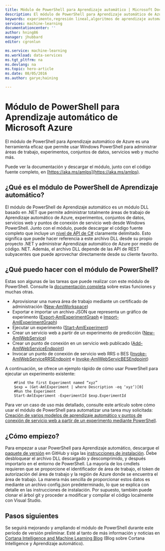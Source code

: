 ```yaml
---
title: Módulo de PowerShell para Aprendizaje automático | Microsoft Docs
description: El módulo de PowerShell para Aprendizaje automático de Azure está disponible en versión preliminar pública. Use PowerShell para crear y administrar áreas de trabajo, experimentos, servicios web y mucho más.
keywords: experimento,regresión lineal,algoritmos de aprendizaje automático,tutorial de aprendizaje automático,técnicas de modelado predictivo,experimento de ciencia de datos
services: machine-learning
documentationcenter: ''
author: hning86
manager: jhubbard
editor: cgronlun

ms.service: machine-learning
ms.workload: data-services
ms.tgt_pltfrm: na
ms.devlang: na
ms.topic: hero-article
ms.date: 08/05/2016
ms.author: garye;haining

---
```

# Módulo de PowerShell para Aprendizaje automático de Microsoft Azure
El módulo de PowerShell para Aprendizaje automático de Azure es una herramienta eficaz que permite usar Windows PowerShell para administrar áreas de trabajo, experimentos, conjuntos de datos, servicios web y mucho más.

Puede ver la documentación y descargar el módulo, junto con el código fuente completo, en [https://aka.ms/amlps](https://aka.ms/amlps).

## ¿Qué es el módulo de PowerShell de Aprendizaje automático?
El módulo de PowerShell de Aprendizaje automático es un módulo DLL basado en .NET que permite administrar totalmente áreas de trabajo de Aprendizaje automático de Azure, experimentos, conjuntos de datos, servicios web y puntos de conexión de servicio web desde Windows PowerShell. Junto con el módulo, puede descargar el código fuente completo que incluye un [nivel de API de C#](https://github.com/hning86/azuremlps/blob/master/code/AzureMLSDK.cs) claramente delimitado. Esto significa que puede hacer referencia a este archivo DLL desde su propio proyecto .NET y administrar Aprendizaje automático de Azure por medio de código. NET. Además, el archivo DLL depende de las API de REST subyacentes que puede aprovechar directamente desde su cliente favorito.

## ¿Qué puedo hacer con el módulo de PowerShell?
Estas son algunas de las tareas que puede realizar con este módulo de PowerShell. Consulte la [documentación completa](https://aka.ms/amlps) sobre estas funciones y muchas otras.

* Aprovisionar una nueva área de trabajo mediante un certificado de administración ([New-AmlWorkspace](https://github.com/hning86/azuremlps#new-amlworkspace))
* Exportar e importar un archivo JSON que representa un gráfico de experimento ([Export-AmlExperimentGraph](https://github.com/hning86/azuremlps#export-amlexperimentgraph) e [Import-AmlExperimentGraph](https://github.com/hning86/azuremlps#import-amlexperimentgraph))
* Ejecutar un experimento ([Start-AmlExperiment](https://github.com/hning86/azuremlps#start-amlexperiment))
* Crear un servicio web a partir de un experimento de predicción ([New-AmlWebService](https://github.com/hning86/azuremlps#new-amlwebservice))
* Crear un punto de conexión en un servicio web publicado ([Add-AmlWebServiceEndpoint](https://github.com/hning86/azuremlps#add-amlwebserviceendpoint))
* Invocar un punto de conexión de servicio web RRS o BES ([Invoke-AmlWebServiceRRSEndpoint](https://github.com/hning86/azuremlps#invoke-amlwebservicerrsendpoint) e [Invoke-AmlWebServicBESEndpoint](https://github.com/hning86/azuremlps#invoke-amlwebservicebesendpoint))

A continuación, se ofrece un ejemplo rápido de cómo usar PowerShell para ejecutar un experimento existente:

        #Find the first Experiment named “xyz”
        $exp = (Get-AmlExperiment | where Description -eq ‘xyz’)[0]
        #Run the Experiment
        Start-AmlExperiment -ExperimentId $exp.ExperimentId 

Para ver un caso de uso más detallado, consulte este artículo sobre cómo usar el módulo de PowerShell para automatizar una tarea muy solicitada: [Creación de varios modelos de aprendizaje automático y puntos de conexión de servicio web a partir de un experimento mediante PowerShell](machine-learning-create-models-and-endpoints-with-powershell.md).

## ¿Cómo empiezo?
Para empezar a usar PowerShell para Aprendizaje automático, descargue el [paquete de versión](https://github.com/hning86/azuremlps/releases) en GitHub y siga las [instrucciones de instalación](https://github.com/hning86/azuremlps/blob/master/README.md). Debe desbloquear el archivo DLL descargado y descomprimido, y después importarlo en el entorno de PowerShell. La mayoría de los cmdlets requieren que se proporcione el identificador de área de trabajo, el token de autorización del área de trabajo y la región de Azure donde se encuentra el área de trabajo. La manera más sencilla de proporcionar estos datos es mediante un archivo config.json predeterminado, lo que se explica con detalle en las instrucciones de instalación. Por supuesto, también puede clonar el árbol git y proceder a modificar y compilar el código localmente con Visual Studio.

## Pasos siguientes
Se seguirá mejorando y ampliando el módulo de PowerShell durante este período de versión preliminar. Esté al tanto de más información y noticias en [Cortana Intelligence and Machine Learning Blog](https://blogs.technet.microsoft.com/machinelearning/) (Blog sobre Cortana Intelligence y Aprendizaje automático).

<!---HONumber=AcomDC_0914_2016-->